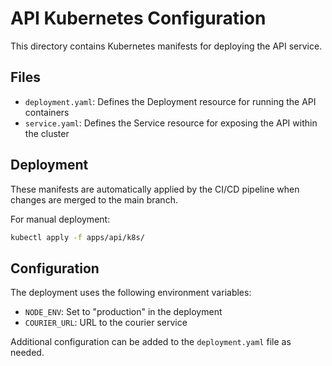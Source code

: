 # API Kubernetes Configuration

This directory contains Kubernetes manifests for deploying the API service.

## Files

- `deployment.yaml`: Defines the Deployment resource for running the API containers
- `service.yaml`: Defines the Service resource for exposing the API within the cluster

## Deployment

These manifests are automatically applied by the CI/CD pipeline when changes are merged to the main branch.

For manual deployment:

```bash
kubectl apply -f apps/api/k8s/
```

## Configuration

The deployment uses the following environment variables:

- `NODE_ENV`: Set to "production" in the deployment
- `COURIER_URL`: URL to the courier service

Additional configuration can be added to the `deployment.yaml` file as needed.
